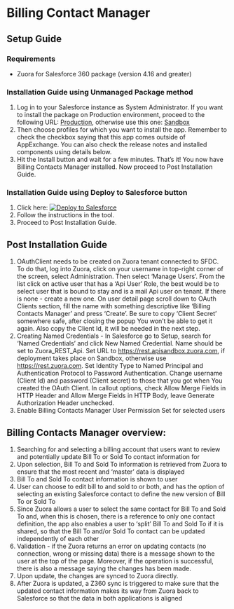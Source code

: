 # Billing Contact Manager
## Setup Guide
### Requirements
* Zuora for Salesforce 360 package (version 4.16 and greater)
### Installation Guide using Unmanaged Package method
1. Log in to your Salesforce instance as System Administrator. If you want to install the package on Production environment, proceed to the following URL: <a href="https://login.salesforce.com/packaging/installPackage.apexp?p0=04t3i000002adss">Production</a>,
otherwise use this one: <a href="https://test.salesforce.com/packaging/installPackage.apexp?p0=04t3i000002adss">Sandbox</a>
2. Then choose profiles for which you want to install the app. Remember to check the checkbox saying that this app comes outside of AppExchange. You can also check the release notes and installed components using details below.
3. Hit the Install button and wait for a few minutes. That’s it! You now have Billing Contacts Manager installed. Now proceed to Post Installation Guide.
### Installation Guide using Deploy to Salesforce button
1. Click here: <a href="https://githubsfdeploy.herokuapp.com?owner=ignitesoftware-dev&repo=billing-contacts-manager"><img alt="Deploy to Salesforce" src="https://raw.githubusercontent.com/afawcett/githubsfdeploy/master/deploy.png"></a>
2. Follow the instructions in the tool.
3. Proceed to Post Installation Guide.
## Post Installation Guide
1. OAuthClient needs to be created on Zuora tenant connected to SFDC. To do that, log into Zuora, click on your username in top-right corner of the screen, select Administration. Then select ‘Manage Users’. From the list click on active user that has a ‘Api User’ Role, the best would be to select user that is bound to stay and is a mail Api user on tenant. If there is none - create a new one. On user detail page scroll down to OAuth Clients section, fill the name with something descriptive like ‘Billing Contacts Manager’ and press ‘Create’. Be sure to copy ‘Client Secret’ somewhere safe, after closing the popup You won’t be able to get it again. Also copy the Client Id, it will be needed in the next step.
2. Creating Named Credentials - In Salesforce go to Setup, search for ‘Named Credentials’ and click New Named Credential. Name should be set to Zuora_REST_Api. Set URL to https://rest.apisandbox.zuora.com, if deployment takes place on Sandbox, otherwise use https://rest.zuora.com. Set Identity Type to Named Principal and Authentication Protocol to Password Authentication. Change username (Client Id) and password (Client secret) to those that you got when You created the OAuth Client. In callout options, check Allow Merge Fields in HTTP Header and Allow Merge Fields in HTTP Body, leave Generate Authorization Header unchecked.
3. Enable Billing Contacts Manager User Permission Set for selected users
## Billing Contacts Manager overview: 

1. Searching for and selecting a billing account that users want to review and potentially update Bill To or Sold To contact information for
2. Upon selection, Bill To and Sold To information is retrieved from Zuora to ensure that the most recent and ‘master’ data is displayed
3. Bill To and Sold To contact information is shown to user
4. User can choose to edit bill to and sold to or both, and has the option of selecting an existing Salesforce contact to define the new version of Bill To or Sold To
5. Since Zuora allows a user to select the same contact for Bill To and Sold To and, when this is chosen, there is a reference to only one contact definition, the app also enables a user to ‘split’ Bill To and Sold To if it is shared, so that the Bill To and/or Sold To contact can be updated independently of each other
6. Validation - if the Zuora returns an error on updating contacts (no connection, wrong or missing data) there is a message shown to the user at the top of the page. Moreover, if the operation is successful, there is also a message saying the changes has been made.
7. Upon update, the changes are synced to Zuora directly.
8. After Zuora is updated, a Z360 sync is triggered to make sure that the updated contact information makes its way from Zuora back to Salesforce so that the data in both applications is aligned
